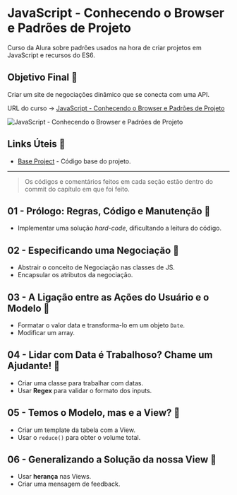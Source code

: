 # JavaScript - Conhecendo o Browser e Padrões de Projeto

Curso da Alura sobre padrões usados na hora de criar projetos em JavaScript e recursos do ES6.

## Objetivo Final &#x1F3AF;

Criar um site de negociações dinâmico que se conecta com uma API.

URL do curso -> [JavaScript - Conhecendo o Browser e Padrões de Projeto](https://cursos.alura.com.br/course/javascript-es6-orientacao-a-objetos-parte-1)

![JavaScript - Conhecendo o Browser e Padrões de Projeto](https://www.alura.com.br/assets/api/share/curso-javascript-es6-orientacao-a-objetos-parte-1.png)

## Links Úteis &#x1F517;
* [Base Project](https://github.com/alura-cursos/javascript-avancado-i/archive/aula1.zip) - Código base do projeto.

***

> Os códigos e comentários feitos em cada seção estão dentro do commit do capítulo em que foi feito.

## 01 - Prólogo: Regras, Código e Manutenção &#x1F516;
* Implementar uma solução *hard-code*, dificultando a leitura do código.

## 02 - Especificando uma Negociação &#x1F516;
* Abstrair o conceito de Negociação nas classes de JS.
* Encapsular os atributos da negociação.

## 03 - A Ligação entre as Ações do Usuário e o Modelo &#x1F516;
* Formatar o valor data e transforma-lo em um objeto `Date`.
* Modificar um array.

## 04 - Lidar com Data é Trabalhoso? Chame um Ajudante! &#x1F516;
* Criar uma classe para trabalhar com datas.
* Usar **Regex** para validar o formato dos inputs.

## 05 - Temos o Modelo, mas e a View? &#x1F516;
* Criar um template da tabela com a View.
* Usar o `reduce()` para obter o volume total.

## 06 - Generalizando a Solução da nossa View &#x1F516;
* Usar **herança** nas Views.
* Criar uma mensagem de feedback.